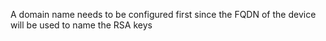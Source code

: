 
A domain name needs to be configured first since the FQDN of the device will be used to name the RSA keys
